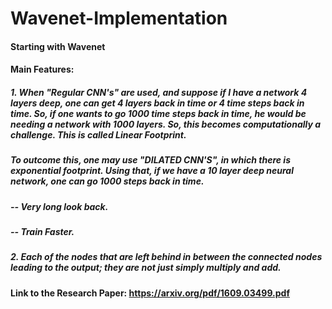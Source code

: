 # Wavenet-Implementation

#### Starting with Wavenet

#### Main Features:

##### 1. When "Regular CNN's" are used, and suppose if I have a network 4 layers deep, one can get 4 layers back in time or 4 time steps back in time. So, if one wants to go 1000 time steps back in time, he would be needing a network with 1000 layers. So, this becomes computationally a challenge. This is called Linear Footprint.

##### To outcome this, one may use "DILATED CNN'S", in which there is exponential footprint. Using that, if we have a 10 layer deep neural network, one can go 1000 steps back in time.

##### -- Very long look back.
##### -- Train Faster.

##### 2. Each of the nodes that are left behind in between the connected nodes leading to the output; they are not just simply multiply and add. 

#### Link to the Research Paper: https://arxiv.org/pdf/1609.03499.pdf
